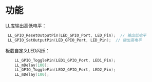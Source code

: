 # 功能

LL库输出高低电平：

```c
 LL_GPIO_ResetOutputPin(LED_GPIO_Port, LED_Pin);  // 输出低电平
 LL_GPIO_SetOutputPin(LED_GPIO_Port, LED_Pin);  // 输出高电平
```

板载自定义LED闪烁：

```c
    LL_GPIO_TogglePin(LED1_GPIO_Port, LED1_Pin);
    LL_mDelay(100);
    LL_GPIO_TogglePin(LED2_GPIO_Port, LED2_Pin);
    LL_mDelay(100);
```

